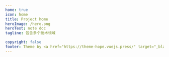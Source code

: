 ```yaml
---
home: true
icon: home
title: Project home
heroImage: /hero.png
heroText: note doc
tagline: 包含多个技术领域

copyright: false
footer: Theme by <a href="https://theme-hope.vuejs.press/" target="_blank">VuePress Theme Hope</a> | MIT Licensed, Copyright © 2019-present Mr.Hope
---
```

